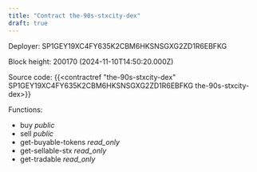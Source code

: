 ```yaml
---
title: "Contract the-90s-stxcity-dex"
draft: true
---
```

Deployer: SP1GEY19XC4FY635K2CBM6HKSNSGXG2ZD1R6EBFKG


 



Block height: 200170 (2024-11-10T14:50:20.000Z)

Source code: {{<contractref "the-90s-stxcity-dex" SP1GEY19XC4FY635K2CBM6HKSNSGXG2ZD1R6EBFKG the-90s-stxcity-dex>}}

Functions:

* buy _public_
* sell _public_
* get-buyable-tokens _read_only_
* get-sellable-stx _read_only_
* get-tradable _read_only_
